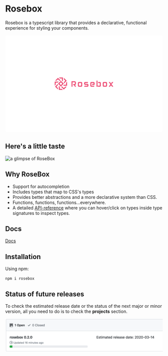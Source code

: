 # Rosebox

Rosebox is a typescript library that provides a declarative, functional experience for styling your components.

![a glimpse of RoseBox](./logo.jpg)

## Here's a little taste

![a glimpse of RoseBox](https://j.gifs.com/WLlLzJ.gif)

## Why RoseBox

- Support for autocompletion
- Includes types that map to CSS's types
- Provides better abstractions and a more declarative system than CSS.
- Functions, functions, functions...everywhere.
- A detailed [API-reference](https://www.rosebox.dev/) where you can hover/click on types inside type signatures to inspect types.

## Docs

[Docs](https://www.rosebox.dev/)

## Installation

Using npm:

```shell
npm i rosebox
```

## Status of future releases

To check the estimated release date or the status of the next major or minor version, all you need to do is to check the **projects** section.

![Screenshot of the repository's project section](./project-section-github.png?raw=true)
